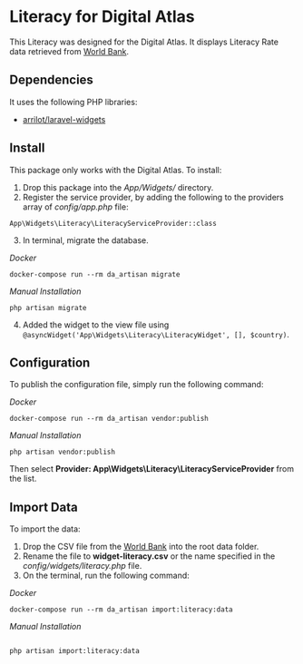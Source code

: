 # Literacy for Digital Atlas

This Literacy was designed for the Digital Atlas.  It displays Literacy Rate data retrieved from [World Bank](https://data.worldbank.org/indicator/SE.ADT.LITR.ZS).

## Dependencies

It uses the following PHP libraries:

- [arrilot/laravel-widgets](https://github.com/arrilot/laravel-widgets)

## Install

This package only works with the Digital Atlas.  To install:

1. Drop this package into the *App/Widgets/* directory.
2. Register the service provider, by adding the following to the providers array of *config/app.php* file:
```
App\Widgets\Literacy\LiteracyServiceProvider::class
```
3. In terminal, migrate the database.

_Docker_
```
docker-compose run --rm da_artisan migrate
```

_Manual Installation_
```
php artisan migrate
```

4. Added the widget to the view file using `@asyncWidget('App\Widgets\Literacy\LiteracyWidget', [], $country)`.

## Configuration

To publish the configuration file, simply run the following command:

_Docker_
```
docker-compose run --rm da_artisan vendor:publish
```

_Manual Installation_
```
php artisan vendor:publish
```

Then select **Provider: App\Widgets\Literacy\LiteracyServiceProvider** from the list.

## Import Data

To import the data:

1. Drop the CSV file from the [World Bank](https://data.worldbank.org/indicator/SE.ADT.LITR.ZS) into the root data folder.
2. Rename the file to **widget-literacy.csv** or the name specified in the *config/widgets/literacy.php* file.
3. On the terminal, run the following command:

_Docker_
```
docker-compose run --rm da_artisan import:literacy:data
```

_Manual Installation_
```

php artisan import:literacy:data
```